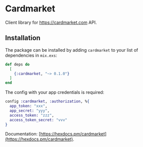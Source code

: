 # Cardmarket

Client library for https://cardmarket.com API.

## Installation

The package can be installed by adding `cardmarket` to your list of dependencies in `mix.exs`:

```elixir
def deps do
  [
    {:cardmarket, "~> 0.1.0"}
  ]
end
```

The config with your app credentials is required: 

```elixir
config :cardmarket, :authorization, %{
  app_token: "xxx",
  app_secret: "yyy",
  access_token: "zzz",
  access_token_secret: "vvv"
}
```

Documentation: [https://hexdocs.pm/cardmarket](https://hexdocs.pm/cardmarket).


